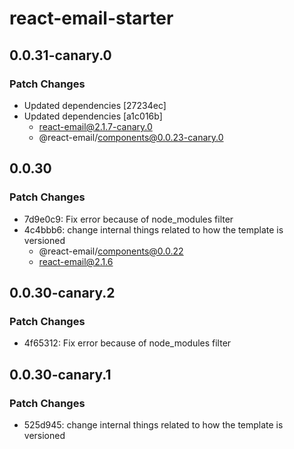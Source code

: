 # react-email-starter

## 0.0.31-canary.0

### Patch Changes

- Updated dependencies [27234ec]
- Updated dependencies [a1c016b]
  - react-email@2.1.7-canary.0
  - @react-email/components@0.0.23-canary.0

## 0.0.30

### Patch Changes

- 7d9e0c9: Fix error because of node_modules filter
- 4c4bbb6: change internal things related to how the template is versioned
  - @react-email/components@0.0.22
  - react-email@2.1.6

## 0.0.30-canary.2

### Patch Changes

- 4f65312: Fix error because of node_modules filter

## 0.0.30-canary.1

### Patch Changes

- 525d945: change internal things related to how the template is versioned
